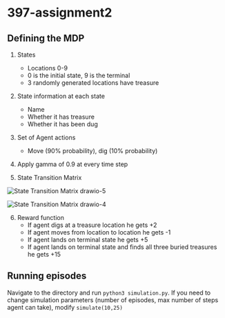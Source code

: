 # 397-assignment2

## Defining the MDP

1. States

   - Locations 0-9
   - 0 is the initial state, 9 is the terminal
   - 3 randomly generated locations have treasure

2. State information at each state
   - Name
   - Whether it has treasure
   - Whether it has been dug
  
4. Set of Agent actions
   - Move (90% probability), dig (10% probability)
  
5. Apply gamma of 0.9 at every time step
  
6. State Transition Matrix

![State Transition Matrix drawio-5](https://github.com/wxue24/397-assignment2/assets/64175276/0178e631-929a-4ea4-b1bd-d094ba20e325)

![State Transition Matrix drawio-4](https://github.com/wxue24/397-assignment2/assets/64175276/4ba97d8e-0f78-4bcb-8882-bed7bcf39d6f)


6. Reward function
   - If agent digs at a treasure location he gets +2 
   - If agent moves from location to location he gets -1
   - If agent lands on terminal state he gets +5
   - If agent lands on terminal state and finds all three buried treasures he gets +15

## Running episodes

Navigate to the directory and run `python3 simulation.py`. If you need to change simulation parameters (number of episodes, max number of steps agent can take), modify `simulate(10,25)`


